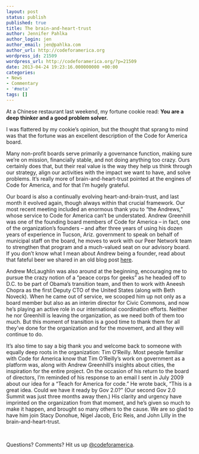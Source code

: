```yaml
---
layout: post
status: publish
published: true
title: The brain-and-heart-trust
author: Jennifer Pahlka
author_login: jen
author_email: jen@pahlka.com
author_url: http://codeforamerica.org
wordpress_id: 21509
wordpress_url: http://codeforamerica.org/?p=21509
date: 2013-04-24 19:23:16.000000000 +00:00
categories:
- News
- Commentary
- '#meta'
tags: []
---
```

At a Chinese restaurant last weekend, my fortune cookie read: <strong>You are a deep thinker and a good problem solver.</strong>

I was flattered by my cookie’s opinion, but the thought that sprang to mind was that the fortune was an excellent description of the Code for America board.

Many non-profit boards serve primarily a governance function, making sure we’re on mission, financially stable, and not doing anything too crazy. Ours certainly does that, but their real value is the way they help us think through our strategy, align our activities with the impact we want to have, and solve problems. It’s really more of brain-and-heart-trust pointed at the engines of Code for America, and for that I’m hugely grateful.

Our board is also a continually evolving heart-and-brain-trust, and last month it evolved again, though always within that crucial framework. Our most recent meeting included an enormous thank you to “the Andrews,” whose service to Code for America can’t be understated. Andrew Greenhill was one of the founding board members of Code for America – in fact, one of the organization’s founders – and after three years of using his dozen years of experience in Tucson, Ariz. government to speak on behalf of municipal staff on the board, he moves to work with our Peer Network team to strengthen that program and a much-valued seat on our advisory board. If you don’t know what I mean about Andrew being a founder, read about that fateful beer we shared in an old blog post <a href="http://codeforamerica.org/2011/09/30/were-two/" target="_blank">here</a>.

Andrew McLaughlin was also around at the beginning, encouraging me to pursue the crazy notion of a “peace corps for geeks” as he headed off to D.C. to be part of Obama’s transition team, and then to work with Aneesh Chopra as the first Deputy CTO of the United States (along with Beth Noveck). When he came out of service, we scooped him up not only as a board member but also as an interim director for Civic Commons, and now he’s playing an active role in our international coordination efforts. Neither he nor Greenhill is leaving the organization, as we need both of them too much. But this moment of transition is a good time to thank them for all they’ve done for the organization and for the movement, and all they will continue to do.

It’s also time to say a big thank you and welcome back to someone with equally deep roots in the organization: Tim O’Reilly. Most people familiar with Code for America know that Tim O’Reilly’s work on government as a platform was, along with Andrew Greenhill’s insights about cities, the inspiration for the entire project. On the occasion of his return to the board of directors, I’m reminded of his response to an email I sent in July 2009 about our idea for a “Teach for America for code.” He wrote back, “This is a great idea. Could we have it ready by Gov 2.0?” (Our second Gov 2.0 Summit was just three months away then.) His clarity and urgency have imprinted on the organization from that moment, and he’s given so much to make it happen, and brought so many others to the cause. We are so glad to have him join Stacy Donohue, Nigel Jacob, Eric Reis, and John Lilly in the brain-and-heart-trust.

&nbsp;

Questions? Comments? Hit us up <a href="http://twitter.com/codeforamerica" target="_blank">@codeforamerica</a>.
